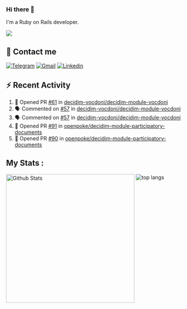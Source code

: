 ### Hi there 👋

I'm a Ruby on Rails developer.

<img src="https://komarev.com/ghpvc/?username=antopalidi&color=blueviolet">

## 📩 Contact me 
[![Telegram](https://img.shields.io/badge/Telegram-2CA5E0?style=for-the-badge&logo=telegram&logoColor=white)](https://t.me/anna_top)
[![Gmail](https://img.shields.io/badge/email-D14836?style=for-the-badge&logo=gmail&logoColor=white)](mailto:topalidisanna@gmail.com)
[![Linkedin](https://img.shields.io/badge/LinkedIn-0077B5?style=for-the-badge&logo=linkedin&logoColor=white)](https://www.linkedin.com/in/topalidi/)
<!-- [![Codewars](https://img.shields.io/badge/Codewars-B1361E?style=for-the-badge&logo=Codewars&logoColor=white)](https://www.codewars.com/users/antopalidi) -->

## :zap: Recent Activity

<!--START_SECTION:activity-->
1. 💪 Opened PR [#61](https://github.com/decidim-vocdoni/decidim-module-vocdoni/pull/61) in [decidim-vocdoni/decidim-module-vocdoni](https://github.com/decidim-vocdoni/decidim-module-vocdoni)
2. 🗣 Commented on [#57](https://github.com/decidim-vocdoni/decidim-module-vocdoni/issues/57) in [decidim-vocdoni/decidim-module-vocdoni](https://github.com/decidim-vocdoni/decidim-module-vocdoni)
3. 🗣 Commented on [#57](https://github.com/decidim-vocdoni/decidim-module-vocdoni/issues/57) in [decidim-vocdoni/decidim-module-vocdoni](https://github.com/decidim-vocdoni/decidim-module-vocdoni)
4. 💪 Opened PR [#91](https://github.com/openpoke/decidim-module-participatory-documents/pull/91) in [openpoke/decidim-module-participatory-documents](https://github.com/openpoke/decidim-module-participatory-documents)
5. 💪 Opened PR [#90](https://github.com/openpoke/decidim-module-participatory-documents/pull/90) in [openpoke/decidim-module-participatory-documents](https://github.com/openpoke/decidim-module-participatory-documents)
<!--END_SECTION:activity-->

## My Stats :
<!--
<img alt="activity" src="https://streak-stats.demolab.com?user=antopalidi" />
-->
<div>
<img align="top" width="350px" alt="Github Stats" src="https://github-readme-stats-1-brown.vercel.app/api?username=antopalidi&count_private=true&show_icons=true&hide_border=true" />
<img align="top" alt="top langs" src="https://github-readme-stats-1-brown.vercel.app/api/top-langs/?username=antopalidi&layout=compact" />
 </div>
<!--
#### [My CV](https://antopalidi.github.io/my_cv/)
-->

<!--
**antopalidi/antopalidi** is a ✨ _special_ ✨ repository because its `README.md` (this file) appears on your GitHub profile.
-->
